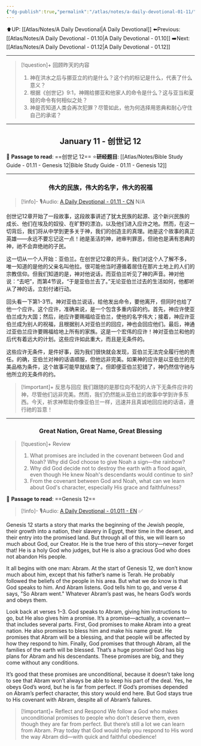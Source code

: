 ```yaml
---
{"dg-publish":true,"permalink":"/atlas/notes/a-daily-devotional-01-11/","noteIcon":""}
---
```


⬆️UP: [[Atlas/Notes/A Daily Devotional\|A Daily Devotional]]
⬅️Previous: [[Atlas/Notes/A Daily Devotional - 01.10\|A Daily Devotional - 01.10]]
➡️Next: [[Atlas/Notes/A Daily Devotional - 01.12\|A Daily Devotional - 01.12]]

---

> [!question]+ 回顾昨天的内容
> 1. 神在洪水之后与挪亚立的约是什么？这个约的标记是什么，代表了什么意义？
> 2. 根据《创世记》9:1，神赐给挪亚和他家人的命令是什么？这与亚当和夏娃的命令有何相似之处？
> 3. 神是否知道人类会再次犯罪？尽管如此，他为何选择用恩典和耐心守住自己的承诺？

---
## <center>January 11 - 创世记 12</center>

📖 **Passage to read**: ==创世记 12==
⭐**研经题目**: [[Atlas/Notes/Bible Study Guide - 01.11 - Genesis 12\|Bible Study Guide - 01.11 - Genesis 12]]
 
---
### <center>伟大的民族，伟大的名字，伟大的祝福</center>

> [!info]- 🎙️Audio: [A Daily Devotional - 01.11 - CN]() N/A

创世记12章开始了一段故事，这段故事讲述了犹太民族的起源、这个新兴民族的成长、他们在埃及的奴役、在旷野的漂泊，以及他们进入应许之地。然而，在这一切背后，我们将从中学到更多关于神，我们的创造主的真理。祂是这个故事的真正英雄——永远不要忘记这一点！祂是圣洁的神，祂审判罪恶，但祂也是满有恩典的神，祂不会弃绝祂的子民。

这一切从一个人开始：亚伯兰。在创世记12章的开头，我们对这个人了解不多，唯一知道的是他的父亲名叫他拉。很可能他当时遵循着居住在那片土地上的人们的宗教信仰。但我们知道的是，神对他说话，而亚伯兰听见了神的声音。神对他说：“去吧”，而第4节说，“于是亚伯兰去了。”无论亚伯兰过去的生活如何，他都听从了神的话，立刻付诸行动。

回头看一下第1-3节。神对亚伯兰说话，给他发出命令，要他离开，但同时也给了他一个应许。这个应许，准确来说，是一个包含多重内容的约。首先，神应许使亚伯兰成为大国；然后，祂应许要赐福给亚伯兰，使他的名字伟大；接着，神应许亚伯兰成为别人的祝福，且根据别人对亚伯兰的回应，神也会回应他们。最后，神通过亚伯兰应许要赐福给地上所有的家族。这是一个宏伟的应许！神对亚伯兰和他的后代有着远大的计划。这些应许如此重大，而且是无条件的。

这些应许无条件，是件好事，因为我们很快就会发现，亚伯兰无法完全履行他的责任。的确，亚伯兰对神的话语顺服，但他远非完美。如果神的应许是以亚伯兰的完美品格为条件，这个故事可能早就结束了。但即便亚伯兰犯错了，神仍然信守祂与他所立的无条件的约。

> [!important]+ 反思与回应
我们跟随的是那位向不配的人许下无条件应许的神，尽管他们远非完美。然而，我们仍然能从亚伯兰的故事中学到许多东西。今天，祈求神帮助你像亚伯兰一样，迅速并且真诚地回应祂的话语，遵行祂的旨意！



---
### <center>Great Nation, Great Name, Great Blessing</center>

> [!question]+ Review
>1. What promises are included in the covenant between God and Noah? Why did God choose to give Noah a sign—the rainbow?
 >2. Why did God decide not to destroy the earth with a flood again, even though He knew Noah's descendants would continue to sin?
>3. From the covenant between God and Noah, what can we learn about God's character, especially His grace and faithfulness?

📖 **Passage to read**: ==Genesis 12==

> [!info]- 🎙️Audio: [A Daily Devotional - 01.011 - EN](https://drive.google.com/file/d/1Dfu9eJskzfIh_tESYLA4llQQMB178umo/view?usp=drive_link) ✅


Genesis 12 starts a story that marks the beginning of the Jewish people, their growth into a nation, their slavery in Egypt, their time in the desert, and their entry into the promised land. But through all of this, we will learn so much about God, our Creator. He is the true hero of this story—never forget that! He is a holy God who judges, but He is also a gracious God who does not abandon His people.

It all begins with one man: Abram. At the start of Genesis 12, we don’t know much about him, except that his father’s name is Terah. He probably followed the beliefs of the people in his area. But what we do know is that God speaks to him. And Abram listens. God tells him to go, and verse 4 says, "So Abram went." Whatever Abram’s past was, he hears God’s words and obeys them.

Look back at verses 1–3. God speaks to Abram, giving him instructions to go, but He also gives him a promise. It’s a promise—actually, a covenant—that includes several parts. First, God promises to make Abram into a great nation. He also promises to bless him and make his name great. He promises that Abram will be a blessing, and that people will be affected by how they respond to him. Finally, God promises that through Abram, all the families of the earth will be blessed. That’s a huge promise! God has big plans for Abram and his descendants. These promises are big, and they come without any conditions.

It’s good that these promises are unconditional, because it doesn’t take long to see that Abram won’t always be able to keep his part of the deal. Yes, he obeys God’s word, but he is far from perfect. If God’s promises depended on Abram’s perfect character, this story would end here. But God stays true to His covenant with Abram, despite all of Abram’s failures.

> [!important]+ Reflect and Respond
We follow a God who makes unconditional promises to people who don’t deserve them, even though they are far from perfect. But there’s still a lot we can learn from Abram. Pray today that God would help you respond to His word the way Abram did—with quick and faithful obedience!



